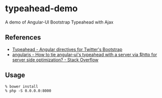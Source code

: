 # typeahead-demo

A demo of Angular-UI Bootstrap Typeahead with Ajax

## References

* [Typeahead - Angular directives for Twitter's Bootstrap](http://angular-ui.github.io/bootstrap/#/typeahead)
* [angularjs - How to tie angular-ui's typeahead with a server via $http for server side optimization? - Stack Overflow](http://stackoverflow.com/questions/15930339/how-to-tie-angular-uis-typeahead-with-a-server-via-http-for-server-side-optimi)

## Usage

    % bower install
    % php -S 0.0.0.0:8000
